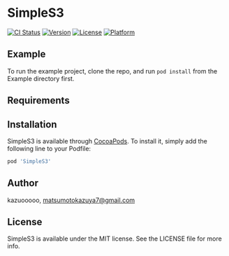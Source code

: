 # SimpleS3

[![CI Status](https://img.shields.io/travis/kazuooooo/SimpleS3.svg?style=flat)](https://travis-ci.org/kazuooooo/SimpleS3)
[![Version](https://img.shields.io/cocoapods/v/SimpleS3.svg?style=flat)](https://cocoapods.org/pods/SimpleS3)
[![License](https://img.shields.io/cocoapods/l/SimpleS3.svg?style=flat)](https://cocoapods.org/pods/SimpleS3)
[![Platform](https://img.shields.io/cocoapods/p/SimpleS3.svg?style=flat)](https://cocoapods.org/pods/SimpleS3)

## Example

To run the example project, clone the repo, and run `pod install` from the Example directory first.

## Requirements

## Installation

SimpleS3 is available through [CocoaPods](https://cocoapods.org). To install
it, simply add the following line to your Podfile:

```ruby
pod 'SimpleS3'
```

## Author

kazuooooo, matsumotokazuya7@gmail.com

## License

SimpleS3 is available under the MIT license. See the LICENSE file for more info.
